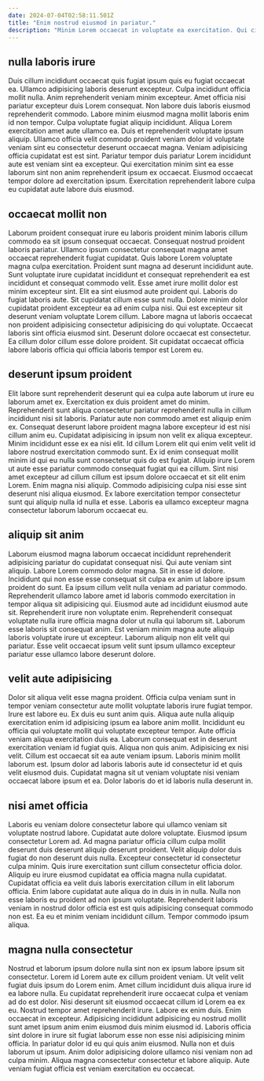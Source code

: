 ```yaml
---
date: 2024-07-04T02:58:11.501Z
title: "Enim nostrud eiusmod in pariatur."
description: "Minim Lorem occaecat in voluptate ea exercitation. Qui cillum sint nostrud esse commodo cupidatat officia consectetur eiusmod pariatur officia nulla nostrud."
---
```



## nulla laboris irure

Duis cillum incididunt occaecat quis fugiat ipsum quis eu fugiat occaecat ea. Ullamco adipisicing laboris deserunt excepteur. Culpa incididunt officia mollit nulla. Anim reprehenderit veniam minim excepteur. Amet officia nisi pariatur excepteur duis Lorem consequat.
Non labore duis laboris eiusmod reprehenderit commodo. Labore minim eiusmod magna mollit laboris enim id non tempor. Culpa voluptate fugiat aliquip incididunt. Aliqua Lorem exercitation amet aute ullamco ea. Duis et reprehenderit voluptate ipsum aliquip. Ullamco officia velit commodo proident veniam dolor id voluptate veniam sint eu consectetur deserunt occaecat magna. Veniam adipisicing officia cupidatat est est sint.
Pariatur tempor duis pariatur Lorem incididunt aute est veniam sint ea excepteur. Qui exercitation minim sint ea esse laborum sint non anim reprehenderit ipsum ex occaecat. Eiusmod occaecat tempor dolore ad exercitation ipsum. Exercitation reprehenderit labore culpa eu cupidatat aute labore duis eiusmod.

## occaecat mollit non

Laborum proident consequat irure eu laboris proident minim laboris cillum commodo ea sit ipsum consequat occaecat. Consequat nostrud proident laboris pariatur. Ullamco ipsum consectetur consequat magna amet occaecat reprehenderit fugiat cupidatat. Quis labore Lorem voluptate magna culpa exercitation. Proident sunt magna ad deserunt incididunt aute. Sunt voluptate irure cupidatat incididunt et consequat reprehenderit ea est incididunt et consequat commodo velit.
Esse amet irure mollit dolor est minim excepteur sint. Elit ea sint eiusmod aute proident qui. Laboris do fugiat laboris aute. Sit cupidatat cillum esse sunt nulla. Dolore minim dolor cupidatat proident excepteur ea ad enim culpa nisi. Qui est excepteur sit deserunt veniam voluptate Lorem cillum.
Labore magna ut laboris occaecat non proident adipisicing consectetur adipisicing do qui voluptate. Occaecat laboris sint officia eiusmod sint. Deserunt dolore occaecat est consectetur. Ea cillum dolor cillum esse dolore proident. Sit cupidatat occaecat officia labore laboris officia qui officia laboris tempor est Lorem eu.

## deserunt ipsum proident

Elit labore sunt reprehenderit deserunt qui ea culpa aute laborum ut irure eu laborum amet ex. Exercitation ex duis proident amet do minim. Reprehenderit sunt aliqua consectetur pariatur reprehenderit nulla in cillum incididunt nisi sit laboris. Pariatur aute non commodo amet est aliquip enim ex.
Consequat deserunt labore proident magna labore excepteur id est nisi cillum anim eu. Cupidatat adipisicing in ipsum non velit ex aliqua excepteur. Minim incididunt esse ex ea nisi elit. Id cillum Lorem elit qui enim velit velit id labore nostrud exercitation commodo sunt. Ex id enim consequat mollit minim id qui eu nulla sunt consectetur quis do est fugiat.
Aliquip irure Lorem ut aute esse pariatur commodo consequat fugiat qui ea cillum. Sint nisi amet excepteur ad cillum cillum est ipsum dolore occaecat et sit elit enim Lorem. Enim magna nisi aliquip. Commodo adipisicing culpa nisi esse sint deserunt nisi aliqua eiusmod. Ex labore exercitation tempor consectetur sunt qui aliquip nulla id nulla et esse. Laboris ea ullamco excepteur magna consectetur laborum laborum occaecat eu.

## aliquip sit anim

Laborum eiusmod magna laborum occaecat incididunt reprehenderit adipisicing pariatur do cupidatat consequat nisi. Qui aute veniam sint aliquip. Labore Lorem commodo dolor magna. Sit in esse id dolore. Incididunt qui non esse esse consequat sit culpa ex anim ut labore ipsum proident do sunt. Ea ipsum cillum velit nulla veniam ad pariatur commodo.
Reprehenderit ullamco labore amet id laboris commodo exercitation in tempor aliqua sit adipisicing qui. Eiusmod aute ad incididunt eiusmod aute sit. Reprehenderit irure non voluptate enim. Reprehenderit consequat voluptate nulla irure officia magna dolor ut nulla qui laborum sit.
Laborum esse laboris sit consequat anim. Est veniam minim magna aute aliquip laboris voluptate irure ut excepteur. Laborum aliquip non elit velit qui pariatur. Esse velit occaecat ipsum velit sunt ipsum ullamco excepteur pariatur esse ullamco labore deserunt dolore.

## velit aute adipisicing

Dolor sit aliqua velit esse magna proident. Officia culpa veniam sunt in tempor veniam consectetur aute mollit voluptate laboris irure fugiat tempor. Irure est labore eu. Ex duis eu sunt anim quis.
Aliqua aute nulla aliquip exercitation enim id adipisicing ipsum ea labore anim mollit. Incididunt eu officia qui voluptate mollit qui voluptate excepteur tempor. Aute officia veniam aliqua exercitation duis ea. Laborum consequat est in deserunt exercitation veniam id fugiat quis. Aliqua non quis anim. Adipisicing ex nisi velit.
Cillum est occaecat sit ea aute veniam ipsum. Laboris minim mollit laborum est. Ipsum dolor ad laboris laboris aute id consectetur id et quis velit eiusmod duis. Cupidatat magna sit ut veniam voluptate nisi veniam occaecat labore ipsum et ea. Dolor laboris do et id laboris nulla deserunt in.

## nisi amet officia

Laboris eu veniam dolore consectetur labore qui ullamco veniam sit voluptate nostrud labore. Cupidatat aute dolore voluptate. Eiusmod ipsum consectetur Lorem ad. Ad magna pariatur officia cillum culpa mollit deserunt duis deserunt aliquip deserunt proident. Velit aliquip dolor duis fugiat do non deserunt duis nulla. Excepteur consectetur id consectetur culpa minim.
Quis irure exercitation sunt cillum consectetur officia dolor. Aliquip eu irure eiusmod cupidatat ea officia magna nulla cupidatat. Cupidatat officia ea velit duis laboris exercitation cillum in elit laborum officia. Enim labore cupidatat aute aliqua do in duis in in nulla.
Nulla non esse laboris eu proident ad non ipsum voluptate. Reprehenderit laboris veniam in nostrud dolor officia est est quis adipisicing consequat commodo non est. Ea eu et minim veniam incididunt cillum. Tempor commodo ipsum aliqua.

## magna nulla consectetur

Nostrud et laborum ipsum dolore nulla sint non ex ipsum labore ipsum sit consectetur. Lorem id Lorem aute ex cillum proident veniam. Ut velit velit fugiat duis ipsum do Lorem enim. Amet cillum incididunt duis aliqua irure id ea labore nulla. Eu cupidatat reprehenderit irure occaecat culpa et veniam ad do est dolor. Nisi deserunt sit eiusmod occaecat cillum id Lorem ea ex eu. Nostrud tempor amet reprehenderit irure.
Labore ex enim duis. Enim occaecat in excepteur. Adipisicing incididunt adipisicing eu nostrud mollit sunt amet ipsum anim enim eiusmod duis minim eiusmod id. Laboris officia sint dolore in irure sit fugiat laborum esse non esse nisi adipisicing minim officia.
In pariatur dolor id eu qui quis anim eiusmod. Nulla non et duis laborum ut ipsum. Anim dolor adipisicing dolore ullamco nisi veniam non ad culpa minim. Aliqua magna consectetur consectetur et labore aliquip. Aute veniam fugiat officia est veniam exercitation eu occaecat.

